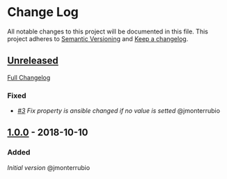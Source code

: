 # Change Log

All notable changes to this project will be documented in this file.
This project adheres to [Semantic Versioning](http://semver.org/) and [Keep a changelog](https://github.com/olivierlacan/keep-a-changelog).

## [Unreleased]

[Full Changelog](https://github.com/idealista/consul_keystore-role/compare/master...develop)

### Fixed

 - *[#3](https://github.com/idealista/consul-keystore_role/issues/3) Fix property is ansible changed if no value is setted* @jmonterrubio

## [1.0.0] - 2018-10-10

### Added

*Initial version* @jmonterrubio

[1.0.0]: https://github.com/idealista/consul_keystore-role/tree/1.0.0
[Unreleased]: https://github.com/idealista/consul_keystore-role/tree/develop